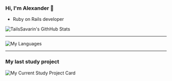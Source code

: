 ### Hi, I'm Alexander :wave:
- Ruby on Rails developer

![TailsSavarin's GithHub Stats](https://github-readme-stats.vercel.app/api?username=TailsSavarin&show_icons=true&theme=gruvbox)

---

![My Languages](https://github-readme-stats.vercel.app/api/top-langs/?username=TailsSavarin&theme=gruvbox)

---

### My last study project
![My Current Study Project Card](https://github-readme-stats.vercel.app/api/pin/?username=TailsSavarin&repo=qna&theme=gruvbox)
